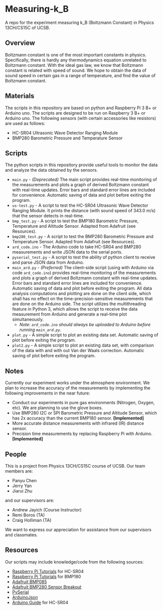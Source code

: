 # Measuring-k_B
A repo for the experiment measuring k_B (Boltzmann Constant) in Physics 13CH/CS15C of UCSB.

## Overview
Boltzmann constant is one of the most important constants in physics. Specifically, there is hardly any thermodynamics equation unrelated to Boltzmann constant. With the ideal gas law, we know that Boltzmann constant is related with speed of sound. We hope to obtain the data of sound speed in certain gas in a range of temperature, and find the value of Boltzmann constant.

## Materials
The scripts in this repository are based on python and Raspberry Pi 3 B+ or Arduino uno. The scripts are designed to be run on Raspberry 3 B+ or Arduino uno. The following sensors (with certain accessories like resistors) are used as follows:
  * HC-SR04 Ultrasonic Wave Detector Ranging Module
  * BMP280 Barometric Pressure and Temperature Sensor

## Scripts
The python scripts in this repository provide useful tools to monitor the data and analyze the data obtained by the sensors.
  * `main.py` - *(Deprecated)* The main script provides real-time monitoring of the measurements and plots a graph of derived Boltzmann constant with real-time updates. Error bars and standard error lines are included for convenience. Automatic saving of data and plot before exiting the program.
  * `us-test.py` - A script to test the HC-SR04 Ultrasonic Wave Detector Ranging Module. It prints the distance (with sound speed of 343.0 m/s) that the sensor detects in real-time.
  * `bmp_test.py` - A script to test the BMP180 Barometric Pressure, Temperature and Altitude Sensor. Adapted from Adafruit (see Resources).
  * `bmp280_test.py` - A script to test the BMP280 Barometric Pressure and Temperature Sensor. Adapted from Adafruit (see Resources).
  * `ard_code.ino` - The Arduino code to take HC-SR04 and BMP280 measurements and write JSON data to the serial ports.
  * `pyserial_test.py` - A script to test the ability of python client to receive and parse JSON data from Arduino.
  * `main_ard.py` - *(Preferred)* The client-side script (using with Arduino via code `ard_code.ino`) provides real-time monitoring of the measurements and plots a graph of derived Boltzmann constant with real-time updates. Error bars and standard error lines are included for convenience. Automatic saving of data and plot before exiting the program. All data analysis computations and plotting are done on the client side, which shall has no effect on the time-precision-sensitive measurements that are done on the Arduino side. The script utilizes the multithreading feature in Python 3, which allows the script to receive the data measurement from Arduino and generate a real-time plot simultaneously.
    * *Note: `ard_code.ino` should always be uploaded to Arduino before running `main_ard.py`.*
  * `plot.py` - A simple script to plot an existing data set. Automatic saving of plot before exiting the program.
  * `plot2.py` - A simple script to plot an existing data set, with comparison of the data with and with out Van der Waals correction. Automatic saving of plot before exiting the program.

## Notes
Currently our experiment works under the atmosphere environment. We plan to increase the accuracy of the measurements by implementing the following improvements in the near future:

* Conduct our experiments in pure gas environments (Nitrogen, Oxygen, etc). We are planning to use the glove boxes.
* Use BMP280 I2C or SPI Barometric Pressure and Altitude Sensor, which has 2x accuracy than the current BMP180 sensor. **[Implemented]**
* More accurate distance measurements with infrared (IR) distance sensor.
* Precision time measurements by replacing Raspberry Pi with Arduino. **[Implemented]**

## People
This is a project from Physics 13CH/CS15C course of UCSB. Our team members are:
  * Panyu Chen
  * Jerry Yan
  * Jiarui Zhu

and our supervisors are:
  * Andrew Jayich (Course Instructor)
  * Remi Boros (TA)
  * Craig Holliman (TA)

We want to express our appreciation for assistance from our supervisors and classmates.

## Resources
Our scripts may include knowledge/code from the following sources:
  * [Raspberry Pi Tutorials](https://tutorials-raspberrypi.com/raspberry-pi-ultrasonic-sensor-hc-sr04/) for HC-SR04
  * [Raspberry Pi Tutorials](https://tutorials-raspberrypi.com/raspberry-pi-and-i2c-air-pressure-sensor-bmp180/) for BMP180
  * [Adafruit BMP085](https://github.com/adafruit/Adafruit_Python_BMP)
  * [Adafruit BMP280 Sensor Breakout](https://learn.adafruit.com/adafruit-bmp280-barometric-pressure-plus-temperature-sensor-breakout/)
  * [PySerial](https://pyserial.readthedocs.io/en/latest/index.html)
  * [ArduinoJson](https://arduinojson.org)
  * [Arduino Guide](https://randomnerdtutorials.com/complete-guide-for-ultrasonic-sensor-hc-sr04/) for HC-SR04
